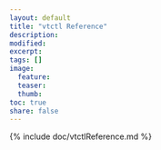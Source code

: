 ```yaml
---
layout: default
title: "vtctl Reference"
description:
modified:
excerpt:
tags: []
image:
  feature:
  teaser:
  thumb:
toc: true
share: false
---
```


{% include doc/vtctlReference.md %}
